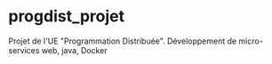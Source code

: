 # progdist_projet
Projet de l'UE "Programmation Distribuée". 
Développement de micro-services web, java, Docker
